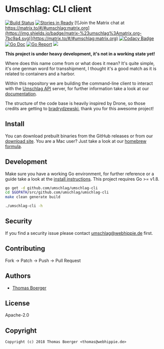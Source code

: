 # Umschlag: CLI client

[![Build Status](http://drone.umschlag.tech/api/badges/umschlag/umschlag-cli/status.svg)](http://drone.umschlag.tech/umschlag/umschlag-cli)
[![Stories in Ready](https://badge.waffle.io/umschlag/umschlag-api.svg?label=ready&title=Ready)](http://waffle.io/umschlag/umschlag-api)
[![Join the Matrix chat at https://matrix.to/#/#umschlag:matrix.org](https://img.shields.io/badge/matrix-%23umschlag%3Amatrix.org-7bc9a4.svg)](https://matrix.to/#/#umschlag:matrix.org)
[![Codacy Badge](https://api.codacy.com/project/badge/Grade/a8a9dd7a2e0a4437a56db779e38b47ed)](https://www.codacy.com/app/umschlag/umschlag-cli?utm_source=github.com&amp;utm_medium=referral&amp;utm_content=umschlag/umschlag-cli&amp;utm_campaign=Badge_Grade)
[![Go Doc](https://godoc.org/github.com/umschlag/umschlag-cli?status.svg)](http://godoc.org/github.com/umschlag/umschlag-cli)
[![Go Report](http://goreportcard.com/badge/github.com/umschlag/umschlag-cli)](http://goreportcard.com/report/github.com/umschlag/umschlag-cli)
[![](https://images.microbadger.com/badges/image/umschlag/umschlag-cli.svg)](http://microbadger.com/images/umschlag/umschlag-cli "Get your own image badge on microbadger.com")

**This project is under heavy development, it's not in a working state yet!**

Where does this name come from or what does it mean? It's quite simple, it's one german word for transshipment, I thought it's a good match as it is related to containers and a harbor.

Within this repository we are building the command-line client to interact with the [Umschlag API](https://github.com/umschlag/umschlag-api) server, for further information take a look at our [documentation](https://umschlag.tech).

The structure of the code base is heavily inspired by Drone, so those credits are getting to [bradrydzewski](https://github.com/bradrydzewski), thank you for this awesome project!


## Install

You can download prebuilt binaries from the GitHub releases or from our [download site](http://dl.umschlag.tech/cli). You are a Mac user? Just take a look at our [homebrew formula](https://github.com/umschlag/homebrew-umschlag).


## Development

Make sure you have a working Go environment, for further reference or a guide take a look at the [install instructions](http://golang.org/doc/install.html). This project requires Go >= v1.8.

```bash
go get -d github.com/umschlag/umschlag-cli
cd $GOPATH/src/github.com/umschlag/umschlag-cli
make clean generate build

./umschlag-cli -h
```


## Security

If you find a security issue please contact umschlag@webhippie.de first.


## Contributing

Fork -> Patch -> Push -> Pull Request


## Authors

* [Thomas Boerger](https://github.com/tboerger)


## License

Apache-2.0


## Copyright

```
Copyright (c) 2018 Thomas Boerger <thomas@webhippie.de>
```
